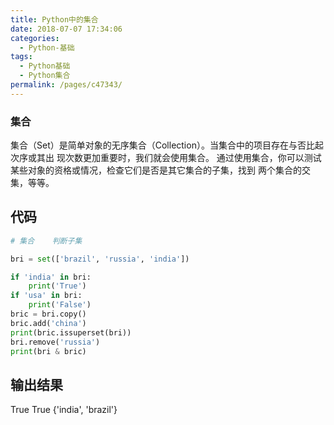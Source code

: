 ```yaml
---
title: Python中的集合
date: 2018-07-07 17:34:06
categories: 
  - Python-基础
tags: 
  - Python基础
  - Python集合
permalink: /pages/c47343/
---
```


### 集合

集合（Set）是简单对象的无序集合（Collection）。当集合中的项目存在与否比起次序或其出
现次数更加重要时，我们就会使用集合。
通过使用集合，你可以测试某些对象的资格或情况，检查它们是否是其它集合的子集，找到
两个集合的交集，等等。

## 代码

```python
# 集合    判断子集

bri = set(['brazil', 'russia', 'india'])

if 'india' in bri:
    print('True')
if 'usa' in bri:
    print('False')
bric = bri.copy()
bric.add('china')
print(bric.issuperset(bri))
bri.remove('russia')
print(bri & bric)
```

## 输出结果

True
True
{'india', 'brazil'}